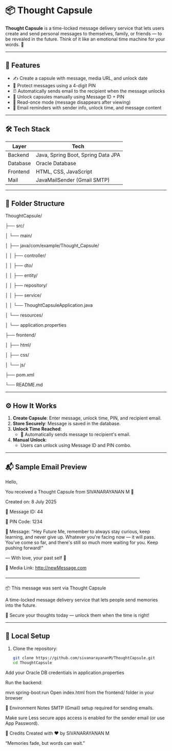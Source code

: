 # 📦 Thought Capsule

**Thought Capsule** is a time-locked message delivery service that lets users create and send personal messages to themselves, family, or friends — to be revealed in the future. Think of it like an emotional time machine for your words. 🔐

---

## 🚀 Features

- ✍️ Create a capsule with message, media URL, and unlock date
- 🔑 Protect messages using a 4-digit PIN
- ⏰ Automatically sends email to the recipient when the message unlocks
- 💌 Unlock capsules manually using Message ID + PIN
- 🧊 Read-once mode (message disappears after viewing)
- 📧 Email reminders with sender info, unlock time, and message content

---

## 🛠️ Tech Stack

| Layer     | Tech                               |
|-----------|------------------------------------|
| Backend   | Java, Spring Boot, Spring Data JPA |
| Database  | Oracle Database                    |
| Frontend  | HTML, CSS, JavaScript              |
| Mail      | JavaMailSender (Gmail SMTP)        |

---

## 📁 Folder Structure

ThoughtCapsule/

├── src/

│   └── main/

│       ├── java/com/example/Thought_Capsule/

│       │   ├── controller/

│       │   ├── dto/

│       │   ├── entity/

│       │   ├── repository/

│       │   ├── service/

│       │   └── ThoughtCapsuleApplication.java

│       └── resources/

│           └── application.properties

├── frontend/

│   ├── html/

│   ├── css/

│   └── js/

├── pom.xml  

└── README.md



---

## ⚙️ How It Works

1. **Create Capsule**: Enter message, unlock time, PIN, and recipient email.
2. **Store Securely**: Message is saved in the database.
3. **Unlock Time Reached**:
    - 🔁 Automatically sends message to recipient's email.
4. **Manual Unlock**:
    - Users can unlock using Message ID and PIN combo.

---

## 📬 Sample Email Preview

Hello,

You received a Thought Capsule from SIVANARAYANAN M 🎁

Created on: 8 July 2025

💌 Message ID: 44

🔐 PIN Code: 1234

📝 Message:
"Hey Future Me, remember to always stay curious, keep learning, and never give up. Whatever you're facing now — it will pass. You've come so far, and there's still so much more waiting for you. Keep pushing forward!"

— With love, your past self 💙

📎 Media Link: http://newMessage.com

――――――――――――――――――――――――――――――

📦 This message was sent via Thought Capsule

A time-locked message delivery service that lets people send memories into the future.

🔐 Secure your thoughts today — unlock them when the time is right!


---

## 🧪 Local Setup

1. Clone the repository:
   ```bash
   git clone https://github.com/sivanarayananM/ThoughtCapsule.git
   cd ThoughtCapsule
Add your Oracle DB credentials in application.properties

Run the backend:

mvn spring-boot:run
Open index.html from the frontend/ folder in your browser

🔐 Environment Notes
SMTP (Gmail) setup required for sending emails.

Make sure Less secure apps access is enabled for the sender email (or use App Password).

🙌 Credits
Created with ❤️ by SIVANARAYANAN M

“Memories fade, but words can wait.”
